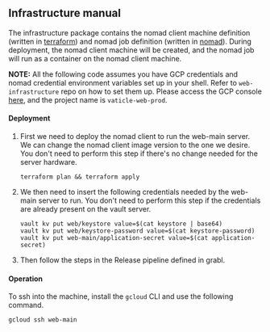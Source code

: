 ## Infrastructure manual

The infrastructure package contains the nomad client machine definition (written in [terraform](https://www.terraform.io/)) and nomad job definition (written in [nomad](https://www.nomadproject.io/)). During deployment, the nomad client machine will be created, and the nomad job will run as a container on the nomad client machine.

**NOTE:** All the following code assumes you have GCP credentials and nomad credential environment variables set up in your shell. Refer to `web-infrastructure` repo on how to set them up. Please access the GCP console [here](https://console.cloud.google.com/), and the project name is `vaticle-web-prod`.

#### Deployment

1. First we need to deploy the nomad client to run the web-main server. We can change the nomad client image version to the one we desire. You don't need to perform this step if there's no change needed for the server hardware.

    ```
   terraform plan && terraform apply
    ```

2. We then need to insert the following credentials needed by the web-main server to run. You don't need to perform this step if the credentials are already present on the vault server.

    ```
   vault kv put web/keystore value=$(cat keystore | base64)
   vault kv put web/keystore-password value=$(cat keystore-password)
   vault kv put web-main/application-secret value=$(cat application-secret)
    ```
 
3. Then follow the steps in the Release pipeline defined in grabl.

#### Operation

To ssh into the machine, install the `gcloud` CLI and use the following command.

```
gcloud ssh web-main
```
